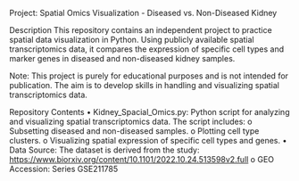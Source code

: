 Project: Spatial Omics Visualization - Diseased vs. Non-Diseased Kidney

Description
This repository contains an independent project to practice spatial data visualization in
Python. Using publicly available spatial transcriptomics data, it compares the expression
of specific cell types and marker genes in diseased and non-diseased kidney samples.

Note:
This project is purely for educational purposes and is not intended for publication. The aim
is to develop skills in handling and visualizing spatial transcriptomics data.

Repository Contents
• Kidney_Spacial_Omics.py: Python script for analyzing and visualizing spatial
transcriptomics data. The script includes:
  o Subsetting diseased and non-diseased samples.
  o Plotting cell type clusters.
  o Visualizing spatial expression of specific cell types and genes.
• Data Source: The dataset is derived from the study:
https://www.biorxiv.org/content/10.1101/2022.10.24.513598v2.full
o GEO Accession: Series GSE211785

